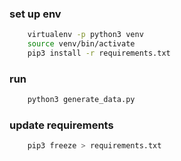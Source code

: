 ### set up env
```bash
    virtualenv -p python3 venv
    source venv/bin/activate
    pip3 install -r requirements.txt
```

### run
```bash
    python3 generate_data.py
```

### update requirements
```bash
    pip3 freeze > requirements.txt
```